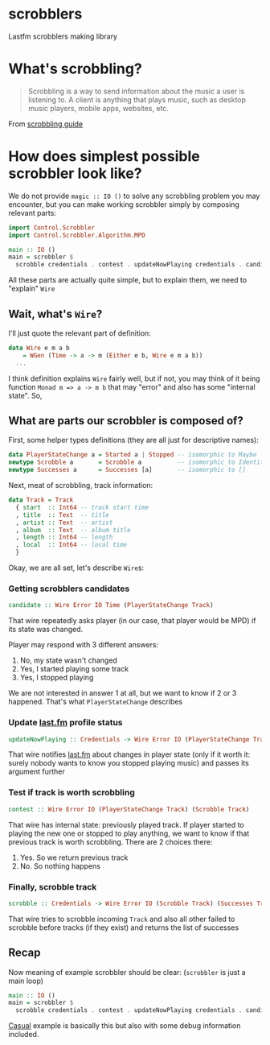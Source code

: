 # scrobblers

Lastfm scrobblers making library

# What's scrobbling?

> Scrobbling is a way to send information about the music a user is listening to. A client is anything that plays music, such as desktop music players, mobile apps, websites, etc.

From [scrobbling guide][0]

# How does simplest possible scrobbler look like?

We do not provide `magic :: IO ()` to solve any scrobbling problem you may encounter, but you can make working scrobbler simply by composing relevant parts:

```haskell
import Control.Scrobbler
import Control.Scrobbler.Algorithm.MPD

main :: IO ()
main = scrobbler $
  scrobble credentials . contest . updateNowPlaying credentials . candidate
```

All these parts are actually quite simple, but to explain them, we need to "explain" `Wire`

## Wait, what's `Wire`?

I'll just quote the relevant part of definition:

```haskell
data Wire e m a b
    = WGen (Time -> a -> m (Either e b, Wire e m a b))
  ...
```
I think definition explains `Wire` fairly well, but if not, you may think of it being function `Monad m => a -> m b` that may "error" and also has some "internal state". So,

## What are parts our scrobbler is composed of?

 First, some helper types definitions (they are all just for descriptive names):

```haskell
data PlayerStateChange a = Started a | Stopped -- isomorphic to Maybe
newtype Scrobble a       = Scrobble a          -- isomorphic to Identity
newtype Successes a      = Successes [a]       -- isomorphic to []
```

Next, meat of scrobbling, track information:

```haskell
data Track = Track
  { start  :: Int64 -- track start time
  , title  :: Text  -- title
  , artist :: Text  -- artist
  , album  :: Text  -- album title
  , length :: Int64 -- length
  , local  :: Int64 -- local time
  }
```

Okay, we are all set, let's describe `Wire`s:

### Getting scrobblers candidates
```haskell
candidate :: Wire Error IO Time (PlayerStateChange Track)
```
That wire repeatedly asks player (in our case, that player would be MPD) if its state was changed.
    
Player may respond with 3 different answers:

  1. No, my state wasn't changed
  2. Yes, I started playing some track
  3. Yes, I stopped playing
      
We are not interested in answer 1 at all, but we want to know if 2 or 3 happened. That's what `PlayerStateChange` describes

### Update [last.fm][1] profile status
```haskell
updateNowPlaying :: Credentials -> Wire Error IO (PlayerStateChange Track) (PlayerStateChange Track)`
```
That wire notifies [last.fm][1] about changes in player state (only if it worth it: surely nobody wants to know you stopped playing music) and passes its argument further

### Test if track is worth scrobbling
```haskell
contest :: Wire Error IO (PlayerStateChange Track) (Scrobble Track)
```
That wire has internal state: previously played track. If player started to playing the new one or stopped to play anything, we want to know if that previous track is worth scrobbling. There are 2 choices there:

  1. Yes. So we return previous track
  2. No. So nothing happens

### Finally, scrobble track
```haskell
scrobble :: Credentials -> Wire Error IO (Scrobble Track) (Successes Track)
```
That wire tries to scrobble incoming `Track` and also all other failed to scrobble before tracks (if they exist) and returns the list of successes

## Recap

Now meaning of example scrobbler should be clear: (`scrobbler` is just a main loop)

```haskell
main :: IO ()
main = scrobbler $
  scrobble credentials . contest . updateNowPlaying credentials . candidate
```
[Casual][2] example is basically this but also with some debug information included.


 [0]: http://www.last.fm/api/scrobbling
 [1]: http://www.last.fm/
 [2]: https://github.com/supki/scrobblers/blob/master/examples/Casual.hs
